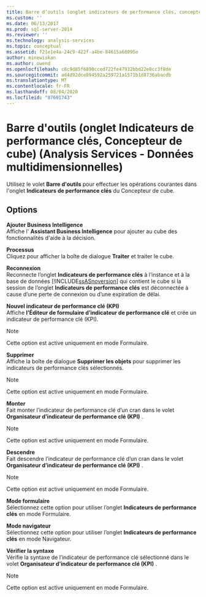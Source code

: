 ```yaml
---
title: Barre d’outils (onglet indicateurs de performance clés, concepteur de cube) (Analysis Services-données multidimensionnelles) | Microsoft Docs
ms.custom: ''
ms.date: 06/13/2017
ms.prod: sql-server-2014
ms.reviewer: ''
ms.technology: analysis-services
ms.topic: conceptual
ms.assetid: f21e1e4a-24c9-422f-a4be-84615a68095e
author: minewiskan
ms.author: owend
ms.openlocfilehash: c8c9d85f6890cced722fe47932bbd22e0cc3f8de
ms.sourcegitcommit: ad4d92dce894592a259721a1571b1d8736abacdb
ms.translationtype: MT
ms.contentlocale: fr-FR
ms.lasthandoff: 08/04/2020
ms.locfileid: "87601743"
---
```

# <a name="toolbar-kpis-tab-cube-designer-analysis-services---multidimensional-data"></a>Barre d'outils (onglet Indicateurs de performance clés, Concepteur de cube) (Analysis Services - Données multidimensionnelles)
  Utilisez le volet **Barre d'outils** pour effectuer les opérations courantes dans l'onglet **Indicateurs de performance clés** du Concepteur de cube.  
  
## <a name="options"></a>Options  
 **Ajouter Business Intelligence**  
 Affiche l' **Assistant Business Intelligence** pour ajouter au cube des fonctionnalités d'aide à la décision.  
  
 **Processus**  
 Cliquez pour afficher la boîte de dialogue **Traiter** et traiter le cube.  
  
 **Reconnexion**  
 Reconnecte l’onglet **Indicateurs de performance clés** à l’instance et à la base de données [!INCLUDE[ssASnoversion](../includes/ssasnoversion-md.md)] qui contient le cube si la session de l’onglet **Indicateurs de performance clés** est déconnectée à cause d’une perte de connexion ou d’une expiration de délai.  
  
 **Nouvel indicateur de performance clé (KPI)**  
 Affiche **l’Éditeur de formulaire d’indicateur de performance clé** et crée un indicateur de performance clé (KPI).  
  
> [!NOTE]  
>  Cette option est active uniquement en mode Formulaire.  
  
 **Supprimer**  
 Affiche la boîte de dialogue **Supprimer les objets** pour supprimer les indicateurs de performance clés sélectionnés.  
  
> [!NOTE]  
>  Cette option est active uniquement en mode Formulaire.  
  
 **Monter**  
 Fait monter l’indicateur de performance clé d’un cran dans le volet **Organisateur d’indicateur de performance clé (KPI)** .  
  
> [!NOTE]  
>  Cette option est active uniquement en mode Formulaire.  
  
 **Descendre**  
 Fait descendre l’indicateur de performance clé d’un cran dans le volet **Organisateur d’indicateur de performance clé (KPI)** .  
  
> [!NOTE]  
>  Cette option est active uniquement en mode Formulaire.  
  
 **Mode formulaire**  
 Sélectionnez cette option pour utiliser l’onglet **Indicateurs de performance clés** en mode Formulaire.  
  
 **Mode navigateur**  
 Sélectionnez cette option pour utiliser l’onglet **Indicateurs de performance clés** en mode Navigateur.  
  
 **Vérifier la syntaxe**  
 Vérifie la syntaxe de l’indicateur de performance clé sélectionné dans le volet **Organisateur d’indicateur de performance clé (KPI)** .  
  
> [!NOTE]  
>  Cette option est active uniquement en mode Formulaire.  
  
  
